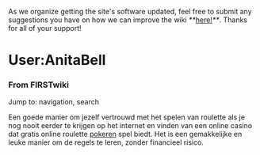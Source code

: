 As we organize getting the site's software updated, feel free to submit any
suggestions you have on how we can improve the wiki
_**_[here!](/index.php/User:Hallry/Suggestions "User:Hallry/Suggestions"
)_**_. Thanks for all of your support!

# User:AnitaBell

### From FIRSTwiki

Jump to: navigation, search

Een goede manier om jezelf vertrouwd met het spelen van roulette als je nog
nooit eerder te krijgen op het internet en vinden van een online casino dat
gratis online roulette [pokeren](http://www.casinoxxl.nl/
"http://www.casinoxxl.nl/" ) spel biedt. Het is een gemakkelijke en leuke
manier om de regels te leren, zonder financieel risico.

